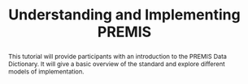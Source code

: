 ---
abstract: This tutorial will provide participants with an introduction to the PREMIS
  Data Dictionary. It will give a basic overview of the standard and explore different
  models of implementation.
creators:
- McKinney, Peter
- Zierau, Eld
- Dappert, Angela
- McLellan, Evelyn
date: null
document_url: https://services.phaidra.univie.ac.at/api/object/o:502828/download
grand_parent: iPRES
institutions: []
keywords: []
landing_page_url: https://phaidra.univie.ac.at/o:502828
language: eng
layout: publication
license: CC BY-NC-SA 3.0 AT
notes_url: null
parent: iPRES 2016
presentation_url: null
publication_type: tutorial
size: 157244
source_name: iPRES
title: Understanding and Implementing PREMIS
year: 2016
---